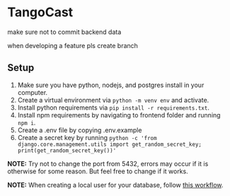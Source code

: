 # TangoCast

make sure not to commit backend data

when developing a feature pls create branch

## Setup

1. Make sure you have python, nodejs, and postgres install in your computer.
2. Create a virtual environment via `python -m venv env` and activate.
3. Install python requirements via `pip install -r requirements.txt`.
4. Install npm requirements by navigating to frontend folder and running `npm i`.
5. Create a .env file by copying .env.example
6. Create a secret key by running `python -c 'from django.core.management.utils import get_random_secret_key; print(get_random_secret_key())'`

**NOTE:** Try not to change the port from 5432, errors may occur if it is otherwise for some reason. But feel free to change if it works.

**NOTE:** When creating a local user for your database, follow [this workflow](https://stackoverflow.com/a/75876944).
